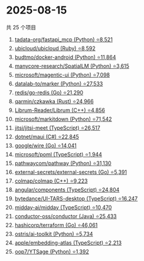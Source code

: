# 2025-08-15

共 25 个项目

<!-- BEGIN GITHUB -->
<!-- 最后更新时间 2025-08-15 21:23:19 +0800 -->
1. [tadata-org/fastapi_mcp (Python) ⭐8,521](https://github.com/tadata-org/fastapi_mcp)
1. [ubicloud/ubicloud (Ruby) ⭐8,592](https://github.com/ubicloud/ubicloud)
1. [budtmo/docker-android (Python) ⭐11,864](https://github.com/budtmo/docker-android)
1. [manycore-research/SpatialLM (Python) ⭐3,615](https://github.com/manycore-research/SpatialLM)
1. [microsoft/magentic-ui (Python) ⭐7,098](https://github.com/microsoft/magentic-ui)
1. [datalab-to/marker (Python) ⭐27,533](https://github.com/datalab-to/marker)
1. [redis/go-redis (Go) ⭐21,290](https://github.com/redis/go-redis)
1. [qarmin/czkawka (Rust) ⭐24,966](https://github.com/qarmin/czkawka)
1. [Librum-Reader/Librum (C++) ⭐4,856](https://github.com/Librum-Reader/Librum)
1. [microsoft/markitdown (Python) ⭐71,542](https://github.com/microsoft/markitdown)
1. [jitsi/jitsi-meet (TypeScript) ⭐26,517](https://github.com/jitsi/jitsi-meet)
1. [dotnet/maui (C#) ⭐22,845](https://github.com/dotnet/maui)
1. [google/wire (Go) ⭐14,041](https://github.com/google/wire)
1. [microsoft/poml (TypeScript) ⭐1,944](https://github.com/microsoft/poml)
1. [pathwaycom/pathway (Python) ⭐31,130](https://github.com/pathwaycom/pathway)
1. [external-secrets/external-secrets (Go) ⭐5,391](https://github.com/external-secrets/external-secrets)
1. [colmap/colmap (C++) ⭐9,223](https://github.com/colmap/colmap)
1. [angular/components (TypeScript) ⭐24,804](https://github.com/angular/components)
1. [bytedance/UI-TARS-desktop (TypeScript) ⭐16,247](https://github.com/bytedance/UI-TARS-desktop)
1. [midday-ai/midday (TypeScript) ⭐10,470](https://github.com/midday-ai/midday)
1. [conductor-oss/conductor (Java) ⭐25,433](https://github.com/conductor-oss/conductor)
1. [hashicorp/terraform (Go) ⭐46,061](https://github.com/hashicorp/terraform)
1. [ostris/ai-toolkit (Python) ⭐5,734](https://github.com/ostris/ai-toolkit)
1. [apple/embedding-atlas (TypeScript) ⭐2,213](https://github.com/apple/embedding-atlas)
1. [oop7/YTSage (Python) ⭐1,392](https://github.com/oop7/YTSage)
<!-- END GITHUB -->